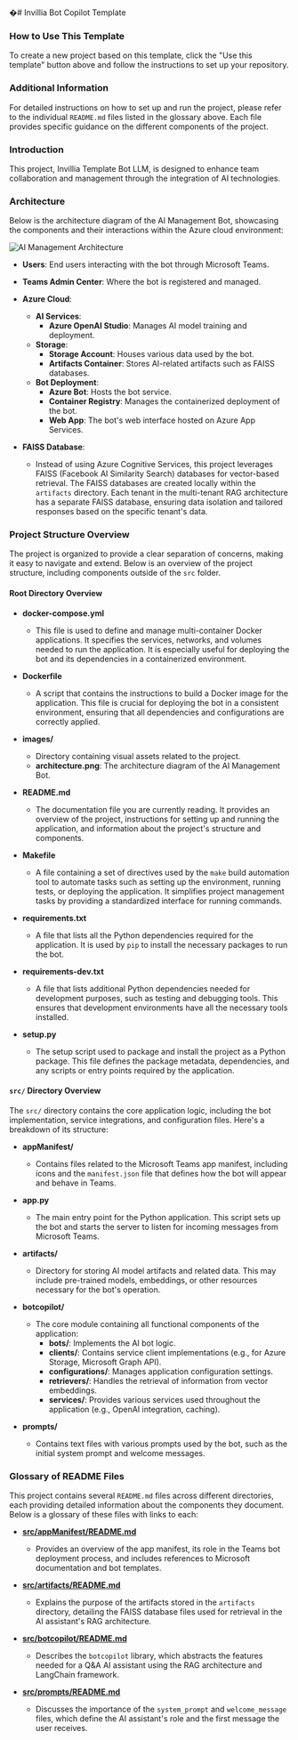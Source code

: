 �# Invillia Bot Copilot Template
 
### How to Use This Template
 
To create a new project based on this template, click the "Use this template" button above and follow the instructions to set up your repository.
 
### Additional Information
 
For detailed instructions on how to set up and run the project, please refer to the individual `README.md` files listed in the glossary above. Each file provides specific guidance on the different components of the project.
 
### Introduction
 
This project, Invillia Template Bot LLM, is designed to enhance team collaboration and management through the integration of AI technologies.
 
### Architecture
 
Below is the architecture diagram of the AI Management Bot, showcasing the components and their interactions within the Azure cloud environment:
 
![AI Management Architecture](images/architecture.png)
 
- **Users**: End users interacting with the bot through Microsoft Teams.
- **Teams Admin Center**: Where the bot is registered and managed.
- **Azure Cloud**:
  - **AI Services**:
    - **Azure OpenAI Studio**: Manages AI model training and deployment.
  - **Storage**:
    - **Storage Account**: Houses various data used by the bot.
    - **Artifacts Container**: Stores AI-related artifacts such as FAISS databases.
  - **Bot Deployment**:
    - **Azure Bot**: Hosts the bot service.
    - **Container Registry**: Manages the containerized deployment of the bot.
    - **Web App**: The bot's web interface hosted on Azure App Services.
 
- **FAISS Database**:
  - Instead of using Azure Cognitive Services, this project leverages FAISS (Facebook AI Similarity Search) databases for vector-based retrieval. The FAISS databases are created locally within the `artifacts` directory. Each tenant in the multi-tenant RAG architecture has a separate FAISS database, ensuring data isolation and tailored responses based on the specific tenant's data.
 
### Project Structure Overview
 
The project is organized to provide a clear separation of concerns, making it easy to navigate and extend. Below is an overview of the project structure, including components outside of the `src` folder.
 
#### Root Directory Overview
 
- **docker-compose.yml**
  - This file is used to define and manage multi-container Docker applications. It specifies the services, networks, and volumes needed to run the application. It is especially useful for deploying the bot and its dependencies in a containerized environment.
 
- **Dockerfile**
  - A script that contains the instructions to build a Docker image for the application. This file is crucial for deploying the bot in a consistent environment, ensuring that all dependencies and configurations are correctly applied.
 
- **images/**
  - Directory containing visual assets related to the project.
  - **architecture.png**: The architecture diagram of the AI Management Bot.
 
- **README.md**
  - The documentation file you are currently reading. It provides an overview of the project, instructions for setting up and running the application, and information about the project's structure and components.
 
- **Makefile**
  - A file containing a set of directives used by the `make` build automation tool to automate tasks such as setting up the environment, running tests, or deploying the application. It simplifies project management tasks by providing a standardized interface for running commands.
 
- **requirements.txt**
  - A file that lists all the Python dependencies required for the application. It is used by `pip` to install the necessary packages to run the bot.
 
- **requirements-dev.txt**
  - A file that lists additional Python dependencies needed for development purposes, such as testing and debugging tools. This ensures that development environments have all the necessary tools installed.
 
- **setup.py**
  - The setup script used to package and install the project as a Python package. This file defines the package metadata, dependencies, and any scripts or entry points required by the application.
 
#### `src/` Directory Overview
 
The `src/` directory contains the core application logic, including the bot implementation, service integrations, and configuration files. Here's a breakdown of its structure:
 
- **appManifest/**
  - Contains files related to the Microsoft Teams app manifest, including icons and the `manifest.json` file that defines how the bot will appear and behave in Teams.
 
- **app.py**
  - The main entry point for the Python application. This script sets up the bot and starts the server to listen for incoming messages from Microsoft Teams.
 
- **artifacts/**
  - Directory for storing AI model artifacts and related data. This may include pre-trained models, embeddings, or other resources necessary for the bot's operation.
 
- **botcopilot/**
  - The core module containing all functional components of the application:
    - **bots/**: Implements the AI bot logic.
    - **clients/**: Contains service client implementations (e.g., for Azure Storage, Microsoft Graph API).
    - **configurations/**: Manages application configuration settings.
    - **retrievers/**: Handles the retrieval of information from vector embeddings.
    - **services/**: Provides various services used throughout the application (e.g., OpenAI integration, caching).
 
- **prompts/**
  - Contains text files with various prompts used by the bot, such as the initial system prompt and welcome messages.
 
### Glossary of README Files
 
This project contains several `README.md` files across different directories, each providing detailed information about the components they document. Below is a glossary of these files with links to each:
 
- **[src/appManifest/README.md](src/appManifest/README.md)**
  - Provides an overview of the app manifest, its role in the Teams bot deployment process, and includes references to Microsoft documentation and bot templates.
 
- **[src/artifacts/README.md](src/artifacts/README.md)**
  - Explains the purpose of the artifacts stored in the `artifacts` directory, detailing the FAISS database files used for retrieval in the AI assistant's RAG architecture.
 
- **[src/botcopilot/README.md](src/botcopilot/README.md)**
  - Describes the `botcopilot` library, which abstracts the features needed for a Q&A AI assistant using the RAG architecture and LangChain framework.
 
- **[src/prompts/README.md](src/prompts/README.md)**
  - Discusses the importance of the `system_prompt` and `welcome_message` files, which define the AI assistant's role and the first message the user receives.
